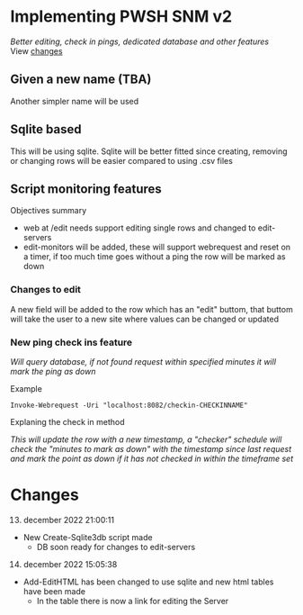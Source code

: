 # Implementing PWSH SNM v2
*Better editing, check in pings, dedicated database and other features*  
View [changes](#changes)

## Given a new name (TBA)
Another simpler name will be used

## Sqlite based
This will be using sqlite. Sqlite will be better fitted since creating, removing or changing rows will be easier compared to using .csv files


## Script monitoring features
Objectives summary

- web at /edit needs support editing single rows and changed to edit-servers
- edit-monitors will be added, these will support webrequest and reset on a timer, if too much time goes without a ping the row will be marked as down

### Changes to edit

A new field will be added to the row which has an "edit" buttom, that buttom will take the user to a new site where values can be changed or updated

### New ping check ins feature
*Will query database, if not found request within specified minutes it will mark the ping as down*

Example
```pwsh
Invoke-Webrequest -Uri "localhost:8082/checkin-CHECKINNAME"
```
Explaning the check in method

*This will update the row with a new timestamp, a "checker" schedule will check the "minutes to mark as down" with the timestamp since last request and mark the point as down if it has not checked in within the timeframe set*


# Changes
13. december 2022 21:00:11  
- New Create-Sqlite3db script made
   - DB soon ready for changes to edit-servers
14. december 2022 15:05:38
- Add-EditHTML has been changed to use sqlite and new html tables have been made
   - In the table there is now a link for editing the Server
   